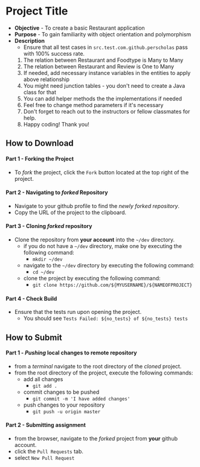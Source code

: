 # Project Title

* **Objective** - To create a basic Restaurant application
* **Purpose** - To gain familiarity with object orientation and polymorphism
* **Description**
    * Ensure that all test cases in `src.test.com.github.perscholas` pass with 100% success rate.
    1. The relation between Restaurant and Foodtype is Many to Many
    2. The relation between Restaurant and Review is One to Many
    3. If needed, add necessary instance variables in the entities to apply above relationship
    4. You might need junction tables - you don't need to create a Java class for that
    5. You can add helper methods the the implementations if needed
    6. Feel free to change method parameters if it's necessary
    7. Don't forget to reach out to the instructors or fellow classmates for help.
    8. Happy coding! Thank you!  




## How to Download

#### Part 1 - Forking the Project
* To _fork_ the project, click the `Fork` button located at the top right of the project.


#### Part 2 - Navigating to _forked_ Repository
* Navigate to your github profile to find the _newly forked repository_.
* Copy the URL of the project to the clipboard.

#### Part 3 - Cloning _forked_ repository
* Clone the repository from **your account** into the `~/dev` directory.
  * if you do not have a `~/dev` directory, make one by executing the following command:
    * `mkdir ~/dev`
  * navigate to the `~/dev` directory by executing the following command:
    * `cd ~/dev`
  * clone the project by executing the following command:
    * `git clone https://github.com/${MYUSERNAME}/${NAMEOFPROJECT}`

#### Part 4 - Check Build
* Ensure that the tests run upon opening the project.
    * You should see `Tests Failed: ${no_tests} of ${no_tests} tests`







## How to Submit

#### Part 1 -  _Pushing_ local changes to remote repository
* from a _terminal_ navigate to the root directory of the _cloned_ project.
* from the root directory of the project, execute the following commands:
    * add all changes
      * `git add .`
    * commit changes to be pushed
      * `git commit -m 'I have added changes'`
    * push changes to your repository
      * `git push -u origin master`

#### Part 2 - Submitting assignment
* from the browser, navigate to the _forked_ project from **your** github account.
* click the `Pull Requests` tab.
* select `New Pull Request`
